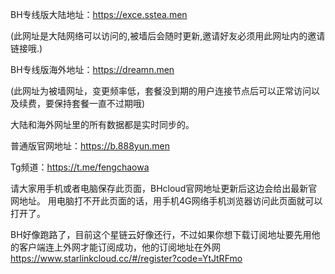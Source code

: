 BH专线版大陆地址：https://exce.sstea.men

(此网址是大陆网络可以访问的,被墙后会随时更新,邀请好友必须用此网址内的邀请链接哦.)

BH专线版海外地址：https://dreamn.men

(此网址为被墙网址，变更频率低，套餐没到期的用户连接节点后可以正常访问以及续费，要保持套餐一直不过期哦)

大陆和海外网址里的所有数据都是实时同步的。

普通版官网地址：https://b.888yun.men

Tg频道：https://t.me/fengchaowa

请大家用手机或者电脑保存此页面，BHcloud官网地址更新后这边会给出最新官网地址。
用电脑打不开此页面的话，用手机4G网络手机浏览器访问此页面就可以打开了。


BH好像跑路了，目前这个星链云好像还行，不过如果你想下载订阅地址要先用他的客户端连上外网才能订阅成功，他的订阅地址在外网
https://www.starlinkcloud.cc/#/register?code=YtJtRFmo
